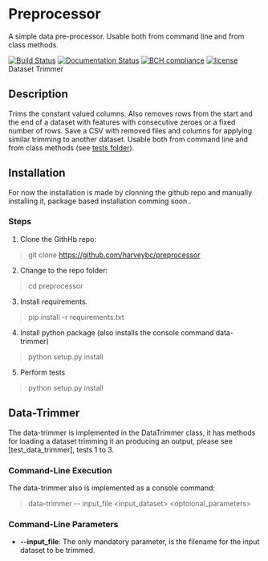 # Preprocessor

A simple data pre-processor. Usable both from command line and from class methods.

[![Build Status](https://travis-ci.org/harveybc/preprocessor.svg?branch=master)](https://travis-ci.org/harveybc/preprocessor)
[![Documentation Status](https://readthedocs.org/projects/docs/badge/?version=latest)](https://preprocessor.readthedocs.io/en/latest/)
[![BCH compliance](https://bettercodehub.com/edge/badge/harveybc/preprocessor?branch=master)](https://bettercodehub.com/)
[![license](https://img.shields.io/github/license/mashape/apistatus.svg?maxAge=2592000)](https://github.com/harveybc/preprocessor/blob/master/LICENSE)
Dataset Trimmer


## Description

Trims the constant valued columns.  Also removes rows from the start and the end of a dataset with features with consecutive zeroes or a fixed number of rows. Save a CSV with removed files and columns for applying similar  trimming to another dataset. Usable both from command line and from class methods (see [tests folder](https://github.com/harveybc/preprocessor/tree/master/tests)).

## Installation

For now the installation is made by clonning the github repo and manually installing it, package based installation comming soon..

### Steps
1. Clone the GithHb repo:   
> git clone https://github.com/harveybc/preprocessor
2. Change to the repo folder:
> cd preprocessor
3. Install requirements.
> pip install -r requirements.txt
4. Install python package (also installs the console command data-trimmer)
> python setup.py install
5. Perform tests
> python setup.py install

## Data-Trimmer

The data-trimmer is implemented in the DataTrimmer class, it has methods for loading a dataset trimming it an producing an  output, please see [test_data_trimmer], tests 1 to 3.

### Command-Line Execution

The data-trimmer also is implemented as a console command:
> data-trimmer -- input_file <input_dataset> <optoional_parameters>

### Command-Line Parameters

* __--input_file__: The only mandatory parameter, is the filename for the input dataset to be trimmed.

